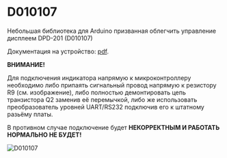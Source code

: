 # D010107
Небольшая библиотека для Arduino призванная облегчить управление дисплеем DPD-201 (D010107)

Документация на устройство: [pdf](https://www.datecs.bg/en/downloads/pdf?id=DPD201_user.pdf).

**ВНИМАНИЕ!**

Для подключения индикатора напрямую к микроконтроллеру необходимо либо припаять сигнальный провод напрямую к резистору R9 (см. изображение), либо полностью демонтировать цепь транзистора Q2 заменив её перемычкой, либо же использовать преобразователь уровней UART/RS232 подключив его к штатному разьёму платы. 

В противном случае подключение будет **НЕКОРРЕКТНЫМ И РАБОТАТЬ НОРМАЛЬНО НЕ БУДЕТ!**

![D010107](https://github.com/QuantMad/D010107/assets/40302227/51ba4067-38c0-4e6c-9f2b-b1a988ad9585)
